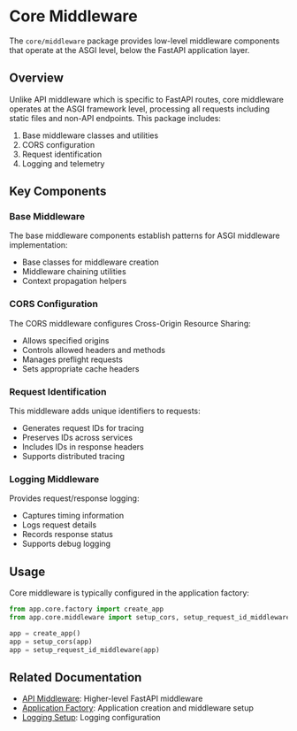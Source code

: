 # Core Middleware

The `core/middleware` package provides low-level middleware components that operate at the ASGI level, below the FastAPI application layer.

## Overview

Unlike API middleware which is specific to FastAPI routes, core middleware operates at the ASGI framework level, processing all requests including static files and non-API endpoints. This package includes:

1. Base middleware classes and utilities
2. CORS configuration
3. Request identification
4. Logging and telemetry

## Key Components

### Base Middleware

The base middleware components establish patterns for ASGI middleware implementation:

- Base classes for middleware creation
- Middleware chaining utilities
- Context propagation helpers

### CORS Configuration

The CORS middleware configures Cross-Origin Resource Sharing:

- Allows specified origins
- Controls allowed headers and methods
- Manages preflight requests
- Sets appropriate cache headers

### Request Identification

This middleware adds unique identifiers to requests:

- Generates request IDs for tracing
- Preserves IDs across services
- Includes IDs in response headers
- Supports distributed tracing

### Logging Middleware

Provides request/response logging:

- Captures timing information
- Logs request details
- Records response status
- Supports debug logging

## Usage

Core middleware is typically configured in the application factory:

```python
from app.core.factory import create_app
from app.core.middleware import setup_cors, setup_request_id_middleware

app = create_app()
app = setup_cors(app)
app = setup_request_id_middleware(app)
```

## Related Documentation

- [API Middleware](../../api/middleware/README.md): Higher-level FastAPI middleware
- [Application Factory](../factory.md): Application creation and middleware setup
- [Logging Setup](../../utils/logging/setup.md): Logging configuration
